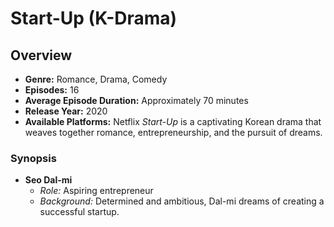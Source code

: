 # Start-Up (K-Drama)

## Overview
- **Genre:** Romance, Drama, Comedy
- **Episodes:** 16
- **Average Episode Duration:** Approximately 70 minutes
- **Release Year:** 2020
- **Available Platforms:** Netflix
*Start-Up* is a captivating Korean drama that weaves together romance, entrepreneurship, and the pursuit of dreams.
### Synopsis
- **Seo Dal-mi**
  - *Role:* Aspiring entrepreneur
  - *Background:* Determined and ambitious, Dal-mi dreams of creating a successful startup.
